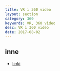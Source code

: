 ```yaml
---
title: VR i 360 video
layout: section
category: 360
keywords: VR, 360 video
desc: VR i 360 video
date: 2017-08-02
---
```



inne
-----

* [linki](/360-links) 




